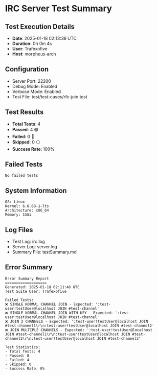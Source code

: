 # IRC Server Test Summary
## Test Execution Details

- **Date**: 2025-01-18 02:13:39 UTC
- **Duration**: 0h 0m 4s
- **User**: Trafexofive
- **Host**: morpheus-arch

## Configuration
- Server Port: 22200
- Debug Mode: Enabled
- Verbose Mode: Enabled
- Test File: test/test-cases/rfc-join.test

## Test Results
- **Total Tests**: 4
- **Passed**: 4 🟢
- **Failed**: 0 🔴
- **Skipped**: 0 ⚪
- **Success Rate**: 100%

## Failed Tests
```
No failed tests
```

## System Information
```
OS: Linux
Kernel: 6.6.68-1-lts
Architecture: x86_64
Memory: 15Gi
```

## Log Files
- Test Log: irc.log
- Server Log: server.log
- Summary File: testSummary.md


## Error Summary
```
Error Summary Report
===================
Generated: 2025-01-18 02:11:48 UTC
Test Suite User: Trafexofive

Failed Tests:
❌ SINGLE NORMAL CHANNEL JOIN - Expected: ':test-user!testUser@localhost JOIN #test-channel'
❌ SINGLE NORMAL CHANNEL JOIN WITH KEY - Expected: ':test-user!testUser@localhost JOIN #test-channel'
❌ JOIN 2 CHANNELS - Expected: ':test-user!testUser@localhost JOIN #test-channel1\r\n:test-user!testUser@localhost JOIN #test-channel2'
❌ JOIN MULTIPLE CHANNELS - Expected: ':test-user!testUser@localhost JOIN #test-channel1\r\n:test-user!testUser@localhost JOIN #test-channel2\r\n:test-user!testUser@localhost JOIN #test-channel3'

Test Statistics:
- Total Tests: 4
- Passed: 0
- Failed: 4
- Skipped: 0
- Success Rate: 0%
```
